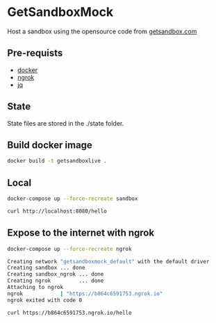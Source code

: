 # GetSandboxMock

Host a sandbox using the opensource code from [getsandbox.com](https://getsandbox.com/)

## Pre-requists

- [docker](https://docs.docker.com/get-docker/)
- [ngrok](https://ngrok.com/download/)
- [jq](https://stedolan.github.io/jq/)

## State

State files are stored in the ./state folder.

## Build docker image

```bash
docker build -t getsandboxlive .
```

## Local

```bash
docker-compose up --force-recreate sandbox
```

```bash
curl http://localhost:8080/hello
```

## Expose to the internet with ngrok

```bash
docker-compose up --force-recreate ngrok
```

```bash
Creating network "getsandboxmock_default" with the default driver
Creating sandbox ... done
Creating sandbox_ngrok ... done
Creating ngrok         ... done
Attaching to ngrok
ngrok            | "https://b864c6591753.ngrok.io"
ngrok exited with code 0
```

```bash
curl https://b864c6591753.ngrok.io/hello
```
